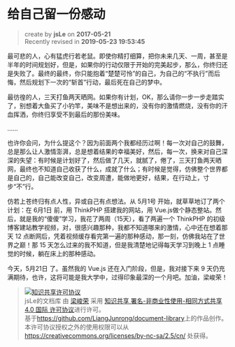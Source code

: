 给自己留一份感动
===

> create by **jsLe** on **2017-05-21**  
> Recently revised in **2019-05-23 19:53:45**

最可悲的人，心有猛虎行若老鼠。即使你精打细算，把你未来几天、一周，甚至是半年的时间规划好，但是，如果你的行动仅限于开始的完美起步，那么，你终归还是失败了。最终的最终，你只能抱着“楚楚可怜”的自己，为自己的“不执行”而后悔，然后规划下一次的“斩首”行动，最后死在自己的梦中。  

最彷徨的人，三天打鱼两天晒网。如果你有计划，OK，那么请你一步一步走踏实了，别想着大鱼买了小钓竿，美味不是想出来的，没有你的激情燃烧，没有你的汗血挥洒，你终归享受不到最后的那份美味。  

……  

也许你会问，为什么提这个？因为前面两个我都经历过啊！每一次对自己的鼓舞，总是那么让人激情澎湃，总是想着结果的幸福美好，然后，每一次，换来对自己深深的失望：有时候是计划好了，然后做了几天，就腻了，倦了，三天打鱼两天晒网，最终也不知道自己收获了什么，成就了什么；有时候是觉得，仿佛整个世界都是自己的，自己能改变自己，改变周遭，能做地更好，结果，在行动上，寸步“不”行。  

仿若上苍终归有点人性，异或自己有点想法。从 5月1号 开始，就草草地订了两个计划：在 6月1日 前，用 ThinkPHP 搭建我的网站，用 Vue.js做个静态整站。然后，就是我的“傻傻”学习，我花了两周（15天），看了两遍一个 ThinkPHP 的初级博客建站教学视频，对，很感兴趣那种，我都不知道哪来的激情，心中还在想着那天 12 点断网后，凭着视频缓存看完第一遍的那种感动，那一刻，仿佛我站在了世界之巅！那 15 天怎么过来的我不知道，但是我清楚地记得每天学习到晚上 1 点睡觉的时候，躺在床上的那种感动。  

今天，5月21日 了。虽然我的 Vue.js 还在入门阶段，但是，我对接下来 9 天仍充满期待，也许，这将可能是我大学中，过得印象最深的一个月吧。加油，梁峻荣！  

> <a rel="license" href="http://creativecommons.org/licenses/by-nc-sa/4.0/"><img alt="知识共享许可协议" style="border-width:0" src="https://i.creativecommons.org/l/by-nc-sa/4.0/88x31.png" /></a><br /><span xmlns:dct="http://purl.org/dc/terms/" property="dct:title">jsLe的文档库</span> 由 <a xmlns:cc="http://creativecommons.org/ns#" href="https://github.com/LiangJunrong/document-library" property="cc:attributionName" rel="cc:attributionURL">梁峻荣</a> 采用 <a rel="license" href="http://creativecommons.org/licenses/by-nc-sa/4.0/">知识共享 署名-非商业性使用-相同方式共享 4.0 国际 许可协议</a>进行许可。<br />基于<a xmlns:dct="http://purl.org/dc/terms/" href="https://github.com/LiangJunrong/document-library" rel="dct:source">https://github.com/LiangJunrong/document-library</a>上的作品创作。<br />本许可协议授权之外的使用权限可以从 <a xmlns:cc="http://creativecommons.org/ns#" href="https://creativecommons.org/licenses/by-nc-sa/2.5/cn/" rel="cc:morePermissions">https://creativecommons.org/licenses/by-nc-sa/2.5/cn/</a> 处获得。